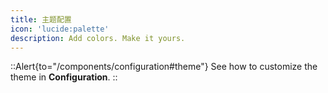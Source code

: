 ```yaml
---
title: 主题配置
icon: 'lucide:palette'
description: Add colors. Make it yours.
---
```


::Alert{to="/components/configuration#theme"}
See how to customize the theme in **Configuration**.
::
